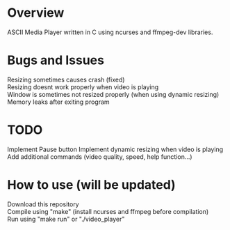 # Overview
ASCII Media Player written in C using ncurses and ffmpeg-dev libraries.

# Bugs and Issues
Resizing sometimes causes crash (fixed) \
Resizing doesnt work properly when video is playing \
Window is sometimes not resized properly (when using dynamic resizing) \
Memory leaks after exiting program 

# TODO
Implement Pause button
Implement dynamic resizing when video is playing
Add additional commands (video quality, speed, help function...)

# How to use (will be updated)
Download this repository \
Compile using "make" (install ncurses and ffmpeg before compilation) \
Run using "make run" or "./video_player"

